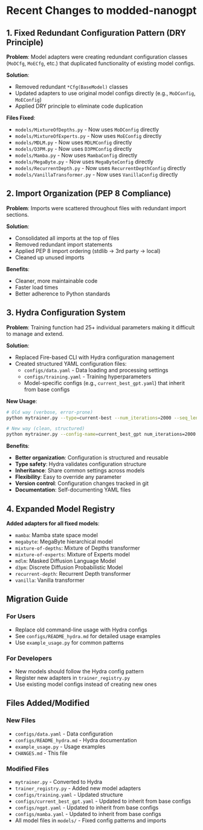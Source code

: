 # Recent Changes to modded-nanogpt

## 1. Fixed Redundant Configuration Pattern (DRY Principle)

**Problem**: Model adapters were creating redundant configuration classes (`MoDCfg`, `MoECfg`, etc.) that duplicated functionality of existing model configs.

**Solution**: 
- Removed redundant `*Cfg(BaseModel)` classes
- Updated adapters to use original model configs directly (e.g., `MoDConfig`, `MoEConfig`)
- Applied DRY principle to eliminate code duplication

**Files Fixed**:
- `models/MixtureOfDepths.py` - Now uses `MoDConfig` directly
- `models/MixtureOfExperts.py` - Now uses `MoEConfig` directly  
- `models/MDLM.py` - Now uses `MDLMConfig` directly
- `models/D3PM.py` - Now uses `D3PMConfig` directly
- `models/Mamba.py` - Now uses `MambaConfig` directly
- `models/MegaByte.py` - Now uses `MegaByteConfig` directly
- `models/RecurrentDepth.py` - Now uses `RecurrentDepthConfig` directly
- `models/VanillaTransformer.py` - Now uses `VanillaConfig` directly

## 2. Import Organization (PEP 8 Compliance)

**Problem**: Imports were scattered throughout files with redundant import sections.

**Solution**:
- Consolidated all imports at the top of files
- Removed redundant import statements
- Applied PEP 8 import ordering (stdlib → 3rd party → local)
- Cleaned up unused imports

**Benefits**:
- Cleaner, more maintainable code
- Faster load times
- Better adherence to Python standards

## 3. Hydra Configuration System

**Problem**: Training function had 25+ individual parameters making it difficult to manage and extend.

**Solution**: 
- Replaced Fire-based CLI with Hydra configuration management
- Created structured YAML configuration files:
  - `configs/data.yaml` - Data loading and processing settings
  - `configs/training.yaml` - Training hyperparameters
  - Model-specific configs (e.g., `current_best_gpt.yaml`) that inherit from base configs

**New Usage**:
```bash
# Old way (verbose, error-prone)
python mytrainer.py --type=current-best --num_iterations=2000 --seq_len=32768 --use_liger=True --torch_compile=True

# New way (clean, structured)
python mytrainer.py --config-name=current_best_gpt num_iterations=2000 seq_len=32768
```

**Benefits**:
- **Better organization**: Configuration is structured and reusable
- **Type safety**: Hydra validates configuration structure  
- **Inheritance**: Share common settings across models
- **Flexibility**: Easy to override any parameter
- **Version control**: Configuration changes tracked in git
- **Documentation**: Self-documenting YAML files

## 4. Expanded Model Registry

**Added adapters for all fixed models**:
- `mamba`: Mamba state space model
- `megabyte`: MegaByte hierarchical model  
- `mixture-of-depths`: Mixture of Depths transformer
- `mixture-of-experts`: Mixture of Experts model
- `mdlm`: Masked Diffusion Language Model
- `d3pm`: Discrete Diffusion Probabilistic Model
- `recurrent-depth`: Recurrent Depth transformer
- `vanilla`: Vanilla transformer

## Migration Guide

### For Users
- Replace old command-line usage with Hydra configs
- See `configs/README_hydra.md` for detailed usage examples
- Use `example_usage.py` for common patterns

### For Developers
- New models should follow the Hydra config pattern
- Register new adapters in `trainer_registry.py`
- Use existing model configs instead of creating new ones

## Files Added/Modified

### New Files
- `configs/data.yaml` - Data configuration
- `configs/README_hydra.md` - Hydra documentation
- `example_usage.py` - Usage examples
- `CHANGES.md` - This file

### Modified Files
- `mytrainer.py` - Converted to Hydra
- `trainer_registry.py` - Added new model adapters
- `configs/training.yaml` - Updated structure
- `configs/current_best_gpt.yaml` - Updated to inherit from base configs
- `configs/ngpt.yaml` - Updated to inherit from base configs
- `configs/mamba.yaml` - Updated to inherit from base configs
- All model files in `models/` - Fixed config patterns and imports